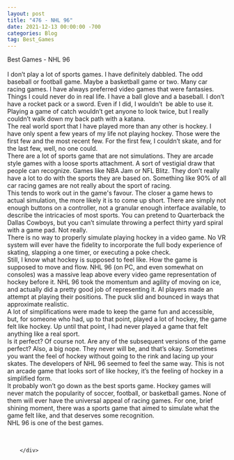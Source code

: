 ```yaml
---
layout: post
title: "476 - NHL 96"
date: 2021-12-13 00:00:00 -700
categories: Blog
tag: Best_Games
---
```


<div class="blog-content">
				<div class="paragraph"><span><span>Best Games - NHL 96</span></span><br><span></span><br><span><span>I don&rsquo;t play a lot of sports games. I have definitely dabbled. The odd baseball or football game. Maybe a basketball game or two. Many car racing games. I have always preferred video games that were fantasies. Things I could never do in real life. I have a ball glove and a baseball. I don&rsquo;t have a rocket pack or a sword. Even if I did, I wouldn&rsquo;t&nbsp; be able to use it. Playing a game of catch wouldn&rsquo;t get anyone to look twice, but I really couldn&rsquo;t walk down my back path with a katana.&nbsp;</span></span><br><span></span><span><span>The real world sport that I have played more than any other is hockey. I have only spent a few years of my life not playing hockey. Those were the first few and the most recent few. For the first few, I couldn&rsquo;t skate, and for the last few, well, no one could.&nbsp;</span></span><br><span></span><span><span>There are a lot of sports game that are not simulations. They are arcade style games with a loose sports attachment. A sort of vestigial draw that people can recognize. Games like NBA Jam or NFL Blitz. They don&rsquo;t really have a lot to do with the sports they are based on. Something like 90% of all car racing games are not really about the sport of racing.</span></span><br><span></span><span><span>This tends to work out in the game's favour. The closer a game hews to actual simulation, the more likely it is to come up short. There are simply not enough buttons on a controller, not a granular enough interface available, to describe the intricacies of most sports. You can pretend to Quarterback the Dallas Cowboys, but you can&rsquo;t simulate throwing a perfect thirty yard spiral with a game pad. Not really.</span></span><br><span></span><span><span>There is no way to properly simulate playing hockey in a video game. No VR system will ever have the fidelity to incorporate the full body experience of skating, slapping a one timer, or executing a poke check.</span></span><br><span></span><span><span>Still, I know what hockey is supposed to feel like. How the game is supposed to move and flow. NHL 96 (on PC, and even somewhat on consoles) was a massive leap above every video game representation of hockey before it. NHL 96 took the momentum and agility of moving on ice, and actually did a pretty good job of representing it. AI players made an attempt at playing their positions. The puck slid and bounced in ways that approximate realistic.</span></span><br><span></span><span><span>A lot of simplifications were made to keep the game fun and accessible, but, for someone who had, up to that point, played a lot of hockey, the game felt like hockey. Up until that point, I had never played a game that felt anything like a real sport.</span></span><br><span></span><span><span>Is it perfect? Of course not. Are any of the subsequent versions of the game perfect? Also, a big nope. They never will be, and that&rsquo;s okay. Sometimes you want the feel of hockey without going to the rink and lacing up your skates. The developers of NHL 96 seemed to feel the same way. This is not an arcade game that looks sort of like hockey, it&rsquo;s the feeling of hockey in a simplified form.</span></span><br><span></span><span><span>It probably won&rsquo;t go down as the best sports game. Hockey games will never match the popularity of soccer, football, or basketball games. None of them will ever have the universal appeal of racing games. For one, brief shining moment, there was a sports game that aimed to simulate what the game felt like, and that deserves some recognition.&nbsp;</span></span><br><span></span><span><span>NHL 96 is one of the best games.</span></span><br><span></span><br>&#8203;</div>

		</div>
        